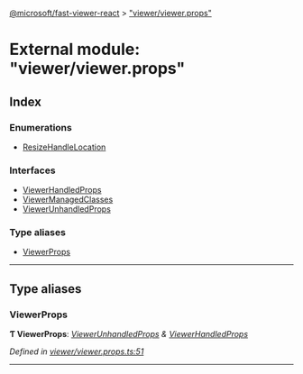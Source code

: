[@microsoft/fast-viewer-react](../README.md) > ["viewer/viewer.props"](../modules/_viewer_viewer_props_.md)

# External module: "viewer/viewer.props"

## Index

### Enumerations

* [ResizeHandleLocation](../enums/_viewer_viewer_props_.resizehandlelocation.md)

### Interfaces

* [ViewerHandledProps](../interfaces/_viewer_viewer_props_.viewerhandledprops.md)
* [ViewerManagedClasses](../interfaces/_viewer_viewer_props_.viewermanagedclasses.md)
* [ViewerUnhandledProps](../interfaces/_viewer_viewer_props_.viewerunhandledprops.md)

### Type aliases

* [ViewerProps](_viewer_viewer_props_.md#viewerprops)

---

## Type aliases

<a id="viewerprops"></a>

###  ViewerProps

**Ƭ ViewerProps**: *[ViewerUnhandledProps](../interfaces/_viewer_viewer_props_.viewerunhandledprops.md) & [ViewerHandledProps](../interfaces/_viewer_viewer_props_.viewerhandledprops.md)*

*Defined in [viewer/viewer.props.ts:51](https://github.com/Microsoft/fast-dna/blob/164dd3ca/packages/fast-viewer-react/src/viewer/viewer.props.ts#L51)*

___

